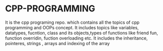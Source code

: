 # CPP-PROGRAMMING
It is the cpp programing repo. which contains all the topics of cpp programming and OOPs concept. It includes topics like variables, datatypes, fucntion, class and its objects,types of functions like friend fun, function overridin, fuction overloading etc.  It includes the inheritance, pointeres, strings , arrays and indexing of the array
